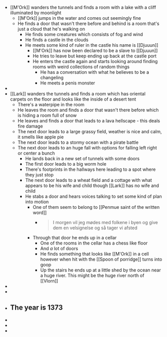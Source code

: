 - [[M'Ork]] wanders the tunnels and finds a room with a lake with a cliff illuminated by moonlight
	- [[M'Ork]] jumps in the water and comes out seemingly fine
	- He finds a door that wasn't there before and behind is a room that's just a cloud that he's walking on
		- He finds some creatures which consists of fog and wind
		- He finds a castle in the clouds
		- He meets some kind of ruler in the castle his name is [[Djuuun]]
			- [[M'Ork]] has now been declared to be a slave to [[Djuuun]]
			- He tries to leave but keep ending up back at the castle port
			- He enters the castle again and starts looking around finding rooms with weird collections of random things
				- He has a conversation with what he believes to be a changeling
				- He meets a penis monster
-
- [[Lark]] wanders the tunnels and finds a room which has oriental carpets on the floor and looks like the inside of a desert tent
	- There's a waterpipe in the room
	- He leaves the room and finds a door that wasn't there before which is hiding a room full of snow
	- He leaves and finds a door that leads to a lava hellscape - this deals fire damage
	- The next door leads to a large grassy field, weather is nice and calm, it smells like apple pie
	- The next door leads to a stormy ocean with a pirate battle
	- The next door leads to an huge fall with options for falling left right or center a bunch
		- He lands back in a new set of tunnels with some doors
		- The first door leads to a big worm hole
		- There's footprints in the hallways here leading to a spot where they just stop
		- The next door leads to a wheat field and a cottage with what appears to be his wife and child though [[Lark]] has no wife and child
		- He stabs a door and hears voices talking to set some kind of plan into motion
			- One of them seem to belong to [[Penmue saint of the written word]]
				- > I morgen vil jeg mødes med folkene i byen og give dem en velsignelse og så tager vi afsted
			- Through that door he ends up in a cellar
				- One of the rooms in the cellar has a chess like floor
				- And _a_ lot of doors
				- He finds something that looks like [[M'Ork]] in a cell however when hit with the [[Spoon of porridge]] turns into goop
				- Up the stairs he ends up at a little shed by the ocean near a huge river. This might be the huge river north of [[Vlorn]]
-
-
- The year is 1373
	-
-
-
-